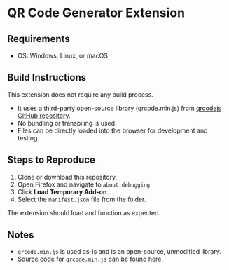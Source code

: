 # QR Code Generator Extension

## Requirements
- OS: Windows, Linux, or macOS

## Build Instructions
This extension does not require any build process.
- It uses a third-party open-source library (qrcode.min.js) from [qrcodejs GitHub repository](https://github.com/davidshimjs/qrcodejs).
- No bundling or transpiling is used.
- Files can be directly loaded into the browser for development and testing.

## Steps to Reproduce
1. Clone or download this repository.
2. Open Firefox and navigate to `about:debugging`.
3. Click **Load Temporary Add-on**.
4. Select the `manifest.json` file from the folder.

The extension should load and function as expected.

## Notes
- `qrcode.min.js` is used as-is and is an open-source, unmodified library.
- Source code for `qrcode.min.js` can be found [here](https://github.com/davidshimjs/qrcodejs).
